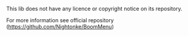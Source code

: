 This lib does not have any licence or copyright notice on its repository.

For more information see official repository
(https://github.com/Nightonke/BoomMenu)